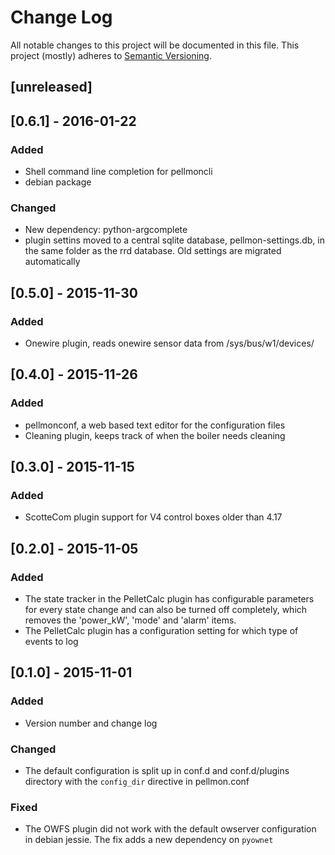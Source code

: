 # Change Log
All notable changes to this project will be documented in this file.
This project (mostly) adheres to [Semantic Versioning](http://semver.org/).

## [unreleased]

## [0.6.1] - 2016-01-22
### Added
- Shell command line completion for pellmoncli
- debian package

### Changed
- New dependency: python-argcomplete
- plugin settins moved to a central sqlite database, pellmon-settings.db, in the same folder as the rrd database. Old settings are migrated automatically

## [0.5.0] - 2015-11-30
### Added
- Onewire plugin, reads onewire sensor data from /sys/bus/w1/devices/

## [0.4.0] - 2015-11-26
### Added
- pellmonconf, a web based text editor for the configuration files
- Cleaning plugin, keeps track of when the boiler needs cleaning

## [0.3.0] - 2015-11-15
### Added
- ScotteCom plugin support for V4 control boxes older than 4.17

## [0.2.0] - 2015-11-05
### Added
- The state tracker in the PelletCalc plugin has configurable parameters for every state change and can also be turned off completely, which removes the 'power_kW', 'mode' and 'alarm' items.
- The PelletCalc plugin has a configuration setting for which type of events to log

## [0.1.0] - 2015-11-01
### Added
- Version number and change log

### Changed
- The default configuration is split up in conf.d and conf.d/plugins directory with the `config_dir` directive in pellmon.conf

### Fixed
- The OWFS plugin did not work with the default owserver configuration in debian jessie.
The fix adds a new dependency on `pyownet`

